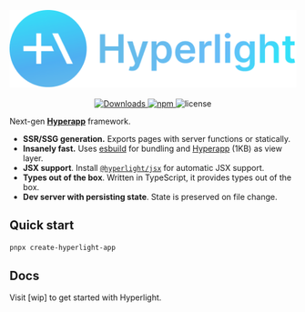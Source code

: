 <p align="center">
  <img src="https://github.com/BRA1L0R/hyperlight/raw/master/logo.png" alt="Logo" />
  <br /><br />
  <a href="https://npmjs.org/package/hyperlight"><img src="https://img.shields.io/npm/dt/hyperlight?color=%234AB8F2&style=for-the-badge" alt="Downloads" /> </a>
  <a href="https://npmjs.org/package/hyperlight"><img alt="npm" src="https://img.shields.io/npm/v/hyperlight?color=%234AB8F2&style=for-the-badge" />
  </a>
  <img src="https://img.shields.io/npm/l/hyperlight?style=for-the-badge&color=%234AB8F2" alt="license" />
</p>

Next-gen **[Hyperapp](https://github.com/jorgebucaran/hyperapp)** framework.

- **SSR/SSG generation.** Exports pages with server functions or statically.
- **Insanely fast.** Uses [esbuild](https://github.com/evanw/esbuild/) for bundling and [Hyperapp](https://github.com/jorgebucaran/hyperapp) (1KB) as view layer.
- **JSX support**. Install [`@hyperlight/jsx`](packages/jsx) for automatic JSX support.
- **Types out of the box**. Written in TypeScript, it provides types out of the box.
- **Dev server with persisting state**. State is preserved on file change.

## Quick start

```sh
pnpx create-hyperlight-app
```

## Docs

Visit [wip] to get started with Hyperlight.
